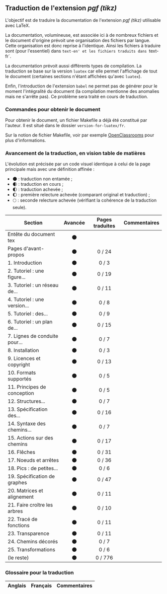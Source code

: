 ## Traduction de l'extension *pgf (tikz)*

L'objectif est de traduire la documentation de l'extension *pgf (tikz)* utilisable avec LaTeX. 

La documentation, volumineuse, est associée ici à de nombreux fichiers et le document d'origine prévoit une organisation des fichiers par langue. Cette organisation est donc reprise à l'identique. Ainsi les fichiers à traduire sont (pour l'essentiel) dans `text-en' et les fichiers traduits dans `text-fr`.

La documentation prévoit aussi différents types de compilation. La traduction se base sur la version `luatex` car elle permet l'affichage de tout le document (certaines sections n'étant affichées qu'avec `luatex`).

Enfin, l'introduction de l'extension `babel` ne permet pas de générer pour le moment l'intégralité du document (la compilation mentionne des anomalies mais ne s'arrête pas). Ce problème sera traité en cours de traduction.


### Commandes pour obtenir le document

Pour obtenir le document, un fichier Makefile a déjà été constitué par l'auteur. Il est situé dans le dossier `version-for-luatex/fr`.

Sur la notion de fichier Makefile, voir par exemple [OpenClassrooms](https://openclassrooms.com/courses/compilez-sous-gnu-linux#/id/r-1130480) pour plus d'informations.


### Avancement de la traduction, en vision table de matières

L'évolution est précisée par un code visuel identique à celui de la page principale mais avec une définition affinée :

- :new_moon: : traduction non entamée ;
- :waxing_crescent_moon: : traduction en cours ;
- :first_quarter_moon: : traduction achevée ;
- :waxing_gibbous_moon: : première relecture achevée (comparant original et traduction) ; 
- :full_moon: : seconde relecture achevée (vérifiant la cohérence de la traduction seule).

Section                       | Avancée                | Pages traduites | Commentaires 
----------------------------- | :--------------------: | :-------------: | -------------------------
Entête du document tex        | :new_moon:             |                 |
Pages d'avant-propos          | :new_moon:             | 0 / 24          | 
1. Introduction               | :new_moon:             | 0 / 3           | 
2. Tutoriel : une figure...   | :new_moon:             | 0 / 19          | 
3. Tutoriel : un réseau de... | :new_moon:             | 0 / 11          | 
4. Tutoriel : une version...  | :new_moon:             | 0 / 8           | 
5. Tutoriel : des...          | :new_moon:             | 0 / 9           | 
6. Tutoriel : un plan de...   | :new_moon:             | 0 / 15          | 
7. Lignes de conduite pour... | :new_moon:             | 0 / 7           | 
8. Installation               | :new_moon:             | 0 / 3           | 
9. Licences et copyright      | :new_moon:             | 0 / 13          | 
10. Formats supportés         | :new_moon:             | 0 / 5           | 
11. Principes de conception   | :new_moon:             | 0 / 5           | 
12. Structures...             | :new_moon:             | 0 / 7           | 
13. Spécification des...      | :new_moon:             | 0 / 16          | 
14. Syntaxe des chemins...    | :new_moon:             | 0 / 7           | 
15. Actions sur des chemins   | :new_moon:             | 0 / 17          | 
16. Flêches                   | :new_moon:             | 0 / 31          | 
17. Noeuds et arrêtes         | :new_moon:             | 0 / 36          | 
18. Pics : de petites...      | :new_moon:             | 0 / 6           | 
19. Spécification de graphes  | :new_moon:             | 0 / 47          | 
20. Matrices et alignement    | :new_moon:             | 0 / 11          | 
21. Faire croître les arbres  | :new_moon:             | 0 / 10          | 
22. Tracé de fonctions        | :new_moon:             | 0 / 11          |  
23. Transparence              | :new_moon:             | 0 / 11          | 
24. Chemins décorés           | :new_moon:             | 0 / 7           | 
25. Transformations           | :new_moon:             | 0 / 6           | 
(le reste)                    | :new_moon:             | 0 / 776         |


### Glossaire pour la traduction

Anglais                | Français                                       | Commentaires 
---------------------- | ---------------------------------------------- | -------------------------------
